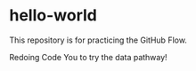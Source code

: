 # hello-world
This repository is for practicing the GitHub Flow.

Redoing Code You to try the data pathway!
